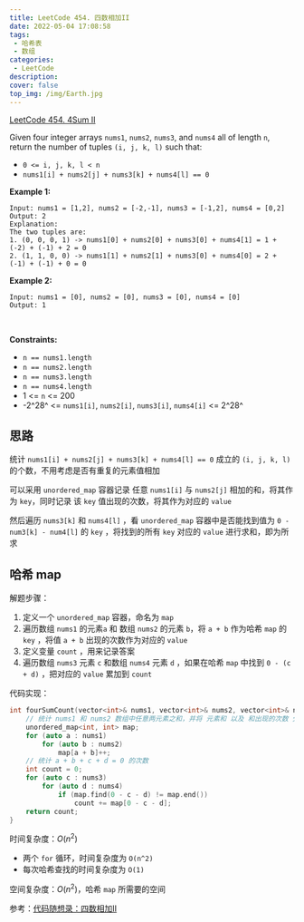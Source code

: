 ```yaml
---
title: LeetCode 454. 四数相加II
date: 2022-05-04 17:08:58
tags:
 - 哈希表
 - 数组
categories:
 - LeetCode
description:
cover: false
top_img: /img/Earth.jpg
---
```


[LeetCode 454. 4Sum II](https://leetcode-cn.com/problems/4sum-ii/)

Given four integer arrays `nums1`, `nums2`, `nums3`, and `nums4` all of length `n`, return the number of tuples `(i, j, k, l)` such that:

 - `0 <= i, j, k, l < n`
 - `nums1[i] + nums2[j] + nums3[k] + nums4[l] == 0`
 

**Example 1:**

    Input: nums1 = [1,2], nums2 = [-2,-1], nums3 = [-1,2], nums4 = [0,2]
    Output: 2
    Explanation:
    The two tuples are:
    1. (0, 0, 0, 1) -> nums1[0] + nums2[0] + nums3[0] + nums4[1] = 1 + (-2) + (-1) + 2 = 0
    2. (1, 1, 0, 0) -> nums1[1] + nums2[1] + nums3[0] + nums4[0] = 2 + (-1) + (-1) + 0 = 0


**Example 2:**

    Input: nums1 = [0], nums2 = [0], nums3 = [0], nums4 = [0]
    Output: 1
 

**Constraints:**

 - `n == nums1.length`
 - `n == nums2.length`
 - `n == nums3.length`
 - `n == nums4.length`
 - 1 <= `n` <= 200
 - -2^28^ <= `nums1[i]`, `nums2[i]`, `nums3[i]`, `nums4[i]` <= 2^28^

## 思路

统计 `nums1[i] + nums2[j] + nums3[k] + nums4[l] == 0` 成立的 `(i, j, k, l)` 的个数，不用考虑是否有重复的元素值相加

可以采用 `unordered_map` 容器记录 任意 `nums1[i]` 与 `nums2[j]` 相加的和，将其作为 `key`，同时记录 该 `key` 值出现的次数，将其作为对应的 `value`

然后遍历 `nums3[k]` 和 `nums4[l]` ，看 `unordered_map` 容器中是否能找到值为 `0 - num3[k] - num4[l]` 的 `key` ，将找到的所有 `key` 对应的 `value` 进行求和，即为所求

## 哈希 map

解题步骤：

1. 定义一个 `unordered_map` 容器，命名为 `map`
2. 遍历数组 `nums1` 的元素`a` 和 数组 `nums2` 的元素 `b`，将 `a + b` 作为哈希 `map` 的 `key` ，将值 `a + b` 出现的次数作为对应的 `value`
3. 定义变量 `count` ，用来记录答案
4. 遍历数组 `nums3` 元素 `c` 和数组 `nums4` 元素 `d` ，如果在哈希 `map` 中找到 `0 - (c + d)` ，把对应的 `value` 累加到 `count`

代码实现：

```cpp
int fourSumCount(vector<int>& nums1, vector<int>& nums2, vector<int>& nums3, vector<int>& nums4) {
    // 统计 nums1 和 nums2 数组中任意两元素之和，并将 元素和 以及 和出现的次数 分别作为 map 的 key 和 value
    unordered_map<int, int> map;
    for (auto a : nums1)
        for (auto b : nums2)
            map[a + b]++;
    // 统计 a + b + c + d = 0 的次数
    int count = 0;
    for (auto c : nums3)
        for (auto d : nums4)
            if (map.find(0 - c - d) != map.end())
                count += map[0 - c - d];
    return count;
}
```

时间复杂度：$O(n^2)$
 - 两个 `for` 循环，时间复杂度为 `O(n^2)`
 - 每次哈希查找的时间复杂度为 `O(1)`

空间复杂度：$O(n^2)$，哈希 `map` 所需要的空间

参考：[代码随想录：四数相加II](https://www.programmercarl.com/0454.%E5%9B%9B%E6%95%B0%E7%9B%B8%E5%8A%A0II.html#%E5%85%B6%E4%BB%96%E8%AF%AD%E8%A8%80%E7%89%88%E6%9C%AC)